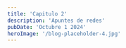 ```yaml
---
title: 'Capitulo 2'
description: 'Apuntes de redes'
pubDate: 'Octubre 1 2024'
heroImage: '/blog-placeholder-4.jpg'
---
```

